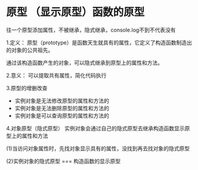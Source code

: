 # 原型 （显示原型）函数的原型

往一个原型添加属性，不被继承，隐式继承，console.log不到不代表没有

1.定义：
原型（prototype）是函数天生就具有的属性，它定义了构造函数制造出的对象的公共祖先。

通过该构造函数产生的对象，可以隐式继承到原型上的属性和方法。

2.意义：
可以提取共有属性，简化代码执行


3.原型的增删改查
- 实例对象是无法修改原型的属性和方法的
- 实例对象是无法删除原型的属性和方法的
- 实例对象是可以查询原型的属性和方法的


4.对象原型（隐式原型）
实例对象会通过自己的隐式原型去继承构造函数显示原型上的属性和方法

(1)当访问对象属性时，先找对象显示具有的属性，没找到再去找对象的隐式原型

(2)实例对象的隐式原型 === 构造函数的显示原型